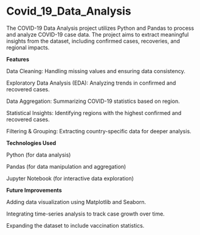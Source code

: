 # Covid_19_Data_Analysis
The COVID-19 Data Analysis project utilizes Python and Pandas to process and analyze COVID-19 case data. The project aims to extract meaningful insights from the dataset, including confirmed cases, recoveries, and regional impacts.

**Features**

Data Cleaning: Handling missing values and ensuring data consistency.

Exploratory Data Analysis (EDA): Analyzing trends in confirmed and recovered cases.

Data Aggregation: Summarizing COVID-19 statistics based on region.

Statistical Insights: Identifying regions with the highest confirmed and recovered cases.

Filtering & Grouping: Extracting country-specific data for deeper analysis.

**Technologies Used**

Python (for data analysis)

Pandas (for data manipulation and aggregation)

Jupyter Notebook (for interactive data exploration)


**Future Improvements**

Adding data visualization using Matplotlib and Seaborn.

Integrating time-series analysis to track case growth over time.

Expanding the dataset to include vaccination statistics.

